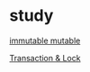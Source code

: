 # study

[immutable mutable](https://github.com/77kkyu/study/tree/main/immutable_mutable)

[Transaction & Lock ](https://github.com/77kkyu/study/tree/main/jpa-lock)